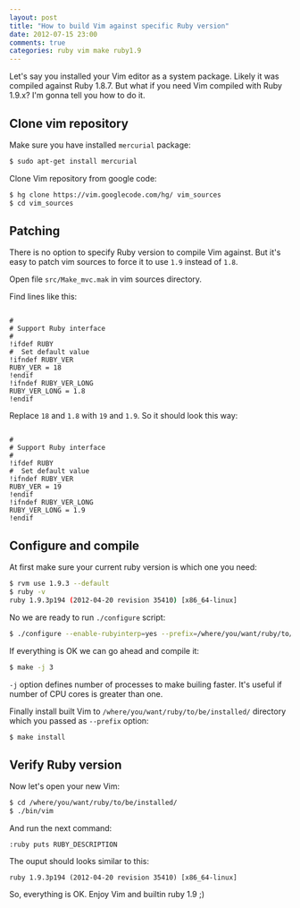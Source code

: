 ```yaml
---
layout: post
title: "How to build Vim against specific Ruby version"
date: 2012-07-15 23:00
comments: true
categories: ruby vim make ruby1.9
---
```


Let's say you installed your Vim editor as a system package. Likely it was compiled against Ruby 1.8.7.
But what if you need Vim compiled with Ruby 1.9.x?
I'm gonna tell you how to do it.

<!--more-->

## Clone vim repository

Make sure you have installed `mercurial` package:

```sh
$ sudo apt-get install mercurial
```

Clone Vim repository from google code:

```sh
$ hg clone https://vim.googlecode.com/hg/ vim_sources
$ cd vim_sources
```

## Patching

There is no option to specify Ruby version to compile Vim against.
But it's easy to patch vim sources to force it to use `1.9` instead of `1.8`.

Open file `src/Make_mvc.mak` in vim sources directory.

Find lines like this:


```make src/Make_mvc.mak

#
# Support Ruby interface
#
!ifdef RUBY
#  Set default value
!ifndef RUBY_VER
RUBY_VER = 18
!endif
!ifndef RUBY_VER_LONG
RUBY_VER_LONG = 1.8
!endif

```


Replace `18` and `1.8` with `19` and `1.9`. So it should look this way:

```make src/Make_mvc.mak

#
# Support Ruby interface
#
!ifdef RUBY
#  Set default value
!ifndef RUBY_VER
RUBY_VER = 19
!endif
!ifndef RUBY_VER_LONG
RUBY_VER_LONG = 1.9
!endif

```

## Configure and compile

At first make sure your current ruby version is which one you need:

```sh
$ rvm use 1.9.3 --default
$ ruby -v
ruby 1.9.3p194 (2012-04-20 revision 35410) [x86_64-linux]
```

No we are ready to run `./configure` script:

```sh
$ ./configure --enable-rubyinterp=yes --prefix=/where/you/want/ruby/to/be/installed/
```

If everything is OK we can go ahead and compile it:

```sh
$ make -j 3
```

`-j` option defines number of processes to make builing faster. It's useful if number of CPU cores is greater than one.

Finally install built Vim to `/where/you/want/ruby/to/be/installed/` directory which you passed as `--prefix` option:

```sh
$ make install
```


## Verify Ruby version

Now let's open your new Vim:

```sh
$ cd /where/you/want/ruby/to/be/installed/
$ ./bin/vim
```

And run the next command:

```vim
:ruby puts RUBY_DESCRIPTION
```

The ouput should looks similar to this:

```
ruby 1.9.3p194 (2012-04-20 revision 35410) [x86_64-linux]
```

So, everything is OK. Enjoy Vim and builtin ruby 1.9 ;)
